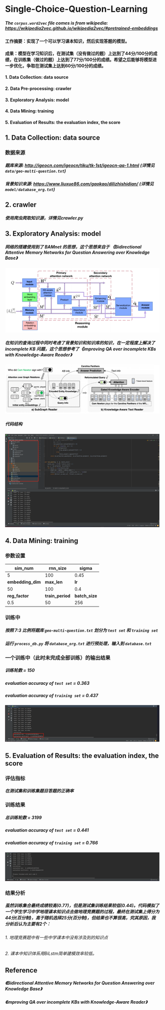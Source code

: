 # Single-Choice-Question-Learning

##### The `corpus.word2vec` file comes is from wikipedia: https://wikipedia2vec.github.io/wikipedia2vec/#pretrained-embeddings

#### 工作摘要：实现了一个可以学习课本知识，然后实现答题的模型。
#### 成果：模型在学习知识后，在测试集（没有做过的题）上达到了44分/100分的成绩，在训练集（做过的题）上达到了77分/100分的成绩。希望之后能够将模型进一步优化，争取在测试集上达到60分/100分的成绩。

#### 1. Data Collection: data source
#### 2. Data Pre-processing: crawler
#### 3. Exploratory Analysis: model
#### 4. Data Mining: training
#### 5. Evaluation of Results: the evaluation index, the score


## 1. Data Collection: data source
### 数据来源
##### 题库来源: http://igeocn.com/igeocn/tiku/tk-1st/igeocn-qa-1.html (详情见`data/geo-multi-question.txt`)
##### 背景知识来源: https://www.liuxue86.com/gaokao/dilizhishidian/ (详情见`model/database_org.txt`)


## 2. crawler
##### 使用爬虫爬取知识源，详情见crawler.py


## 3. Exploratory Analysis: model
##### 网络的搭建使用到了 BAMnet 的思想，这个思想来自于 《Bidirectional Attentive Memory Networks for Question Answering over Knowledge Base》
<img src="image.assets/BAMnet.png" alt="BAMnet" style="zoom:67%;" />

##### 在知识的查询过程中同时考虑了背景知识和知识库的知识，在一定程度上解决了 incomplete KB 问题，这个思想参考了《improving QA over incomplete KBs with Knowledge-Aware Reader》
<img src="image.assets/SubGraphReader_KnowledgeAwareReader.png" alt="Readers" style="zoom:67%;" />

##### 代码结构
<img src="image.assets/structure.png" alt="structure" style="zoom:50%;" />


## 4. Data Mining: training

### 参数设置

| **sim_num**         | **rnn_size**   | **sigma** |
|---------- | -------------- | --------------- |
| 5       | 100           | 0.45              |
| **embedding_dim** | **max_len** | **lr** |
| 50  | 100             | 0.4               |
| **reg_factor** | **train_period** | **batch_size** |
| 0.5  | 50             | 256               |

### 训练中
##### 按照 **7:3** 比例将题库 `geo-multi-question.txt` 划分为 `test set` 和 `training set`
##### 运行 `process_db.py` 将 `database_org.txt` 进行预处理，输入到 `database.txt`

### 一个训练中（此时未完成全部训练）的输出结果
##### 训练轮数 = 150
##### evaluation accuracy of `test set` = 0.363
##### evaluation accuracy of `training set` = 0.437
<img src="image.assets/running.png" alt="running" style="zoom:67%;" />

## 5. Evaluation of Results: the evaluation index, the score

### 评估指标
##### 在测试集和训练集题目答题的正确率

### 训练结果
##### 总训练轮数 = 3199
##### evaluation accuracy of `test set` = 0.441
##### evaluation accuracy of `training set` = 0.766
<img src="image.assets/res.png" alt="res" style="zoom:67%;" />

### 结果分析
##### 虽然训练集合最终成绩较高(0.77)，但是测试集训练结果较低(0.44)。代码模拟了一个学生学习中学地理课本知识点去做地理竞赛题的过程，最终在测试集上得分为44分(百分制)，高于随机选择25分(百分制)，但结果也不算很高，究其原因，我分析后认为主要有2个：
###### 1. 地理竞赛题中有一些中学课本中没有涉及到的知识点
###### 2. 课本中知识体系用BiLstm简单建模效率较低。

## Reference
##### 《Bidirectional Attentive Memory Networks for Question Answering over Knowledge Base》
##### 《improving QA over incomplete KBs with Knowledge-Aware Reader》
